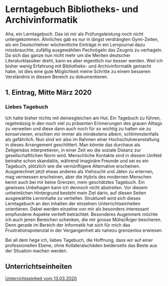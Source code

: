 # Lerntagebuch Bibliotheks- und Archivinformatik
Aha, ein Lerntagebuch. Das ist mir als Prüfungsleistung noch nicht untergekommen. Ähnliches gab es nur in längst verdrängten Gymi-Zeiten, als ein Deutschlehrer wöchentliche Einträge in ein Lernjournal dazu missbrauchte, zufällig ausgewählten Pechvögeln das Zeugnis zu verhageln. Da sich das ganze nun nicht mehr um die Meriten deutscher Literaturklassiker dreht, kann es aber eigentlich nur besser werden. Weil ich bisher wenig Erfahrung mit Bibliotheks- und Archivinformatik  gemacht habe, ist dies eine gute Möglichkeit meine Schritte zu einem besseren Verständnis in diesem Bereich zu dokumentieren.

## 1. Eintrag, Mitte März 2020

### Liebes Tagebuch

Ich hatte bisher nichts mit deinesgleichen am Hut. Ein Tagebuch zu führen, regelmässig in den noch viel zu präsenten Erinnerungen des grauen Alltags zu verweilen und diese dann auch noch für so wichtig zu halten sie zu konservieren, erschien mir immer als mindestens albern, schlimmstenfalls als gefährlich. Nun sind wir also im Rahmen einer Hochschulveranstaltung in dieses Arrangement geschlittert. Man könnte das durchaus als Zeitgemäss interpretieren, in einer Zeit wo die soziale Distanz zur gesellschaftlichen Norm wird. Menschliche Kontakte sind in diesem Umfeld beinahe schon skandalös, während imaginäre Freunde und sei es ein Tagebuch, plötzlich wie die vernünftigere Alternative erscheinen. Ausgerechnet jetzt etwas anderes als Viehzucht und Jäten zu erlernen, mag vermessen erscheinen, aber die Hybris des modernen Menschen kennt auch bei mir keine Grenzen, mein geschätztes Tagebuch. Ein gewisses Unbehagen kann ich dennoch nicht abstreiten. Vor diesem unheimlichen Hintergrund besteht mein Ziel darin, auf diesen Seiten ausgewählte Lerninhalte zu vertiefen. Strukturell wird sich dieses Lerntagebuch an den Inhalten der einzelnen Unterrichtseinheiten orientieren. Dabei werden einzelne von mir als besonders interessant empfundene Aspekte vertieft betrachtet. Besonderes Augenmerk möchte ich auch jenen Bereichen schenken, die mir grosse Mühe/Ärger bescheren. Denn gerade im Bereich der Informatik hat sich für mich das Frustrationspotenzial in der Vergangenheit als nahezu grenzenlos erwiesen.

Bei all dem hege ich, liebes Tagebuch, die Hoffnung, dass wir auf einer professionellen Ebene, ohne Kollateralschäden beiderseits das Beste aus der Situation machen werden.

## Unterrichtseinheiten
[Unterrichtseinheit vom 13.03.2020](https://github.com/MichaelMathys/BAIN/blob/master/13.03.2020.md)

